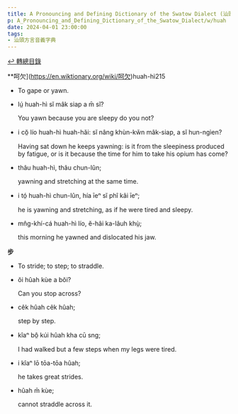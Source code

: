 ```yaml
---
title: A Pronouncing and Defining Dictionary of the Swatow Dialect (汕頭方言音義字典) / huah
p: A_Pronouncing_and_Defining_Dictionary_of_the_Swatow_Dialect/w/huah
date: 2024-04-01 23:00:00
tags: 
- 汕頭方言音義字典
---
```


[↩️ 轉總目錄](/A_Pronouncing_and_Defining_Dictionary_of_the_Swatow_Dialect)


**呵欠](https://en.wiktionary.org/wiki/呵欠)huah-hì215
- To gape or yawn.

- lṳ́ huah-hì sĭ mâk siap a m̄ sĭ?

  You yawn because you are sleepy do you not?

- i cŏ̤ lío huah-hì huah-hăi: sĭ nâng khùn-kw̆n mâk-siap, a sĭ hun-ngìen?

  Having sat down he keeps yawning: is it from the  sleepiness produced by fatigue, or is it because the time for him to  take his opium has come?

- thâu huah-hì, thâu chun-lûn;

  yawning and stretching at the same time.

- i tó̤ huah-hì chun-lûn, hía īeⁿ sĭ phî kâi īeⁿ;

  he is yawning and stretching, as if he were tired and sleepy.

- mn̂g-khí-cá huah-hì lío, ĕ-hâi ka-lâuh khṳ̀;

  this morning he yawned and dislocated his jaw. 

**步**
- To stride; to step; to straddle.

- ŏi hûah kùe a bŏi?

  Can you stop across?

- cêk hûah cêk hûah;

  step by step.

- kîaⁿ bô̤ kúi hûah kha cū sng;

  I had walked but a few steps when my legs were tired.

- i kîaⁿ lō tōa-tōa hûah;

  he takes great strides.

- hûah m̄ kùe;

  cannot straddle across it.